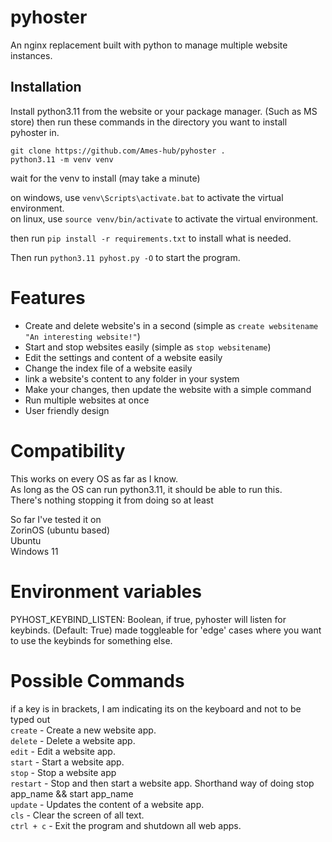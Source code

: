 # pyhoster
An nginx replacement built with python to manage multiple website instances.

## Installation
Install python3.11 from the website or your package manager. (Such as MS store)
then run these commands in the directory you want to install pyhoster in.
```
git clone https://github.com/Ames-hub/pyhoster . 
python3.11 -m venv venv
```
wait for the venv to install (may take a minute)

on windows, use `venv\Scripts\activate.bat` to activate the virtual environment.<br>
on linux, use `source venv/bin/activate` to activate the virtual environment.

then run `pip install -r requirements.txt` to install what is needed.

Then run `python3.11 pyhost.py -O` to start the program.

# Features
- Create and delete website's in a second (simple as `create websitename "An interesting website!"`)
- Start and stop websites easily (simple as `stop websitename`)
- Edit the settings and content of a website easily
- Change the index file of a website easily
- link a website's content to any folder in your system
- Make your changes, then update the website with a simple command
- Run multiple websites at once
- User friendly design

# Compatibility
This works on every OS as far as I know.<br>
As long as the OS can run python3.11, it should be able to run this.<br>
There's nothing stopping it from doing so at least<br>

So far I've tested it on<br>
ZorinOS (ubuntu based)<br>
Ubuntu<br>
Windows 11

# Environment variables
PYHOST_KEYBIND_LISTEN: Boolean, if true, pyhoster will listen for keybinds. (Default: True)
made toggleable for 'edge' cases where you want to use the keybinds for something else.

# Possible Commands
if a key is in brackets, I am indicating its on the keyboard and not to be typed out<br>
`create` - Create a new website app.<br>
`delete` - Delete a website app.<br>
`edit` - Edit a website app.<br>
`start` - Start a website app.<br>
`stop` - Stop a website app<br>
`restart` - Stop and then start a website app. Shorthand way of doing stop app_name && start app_name<br>
`update` - Updates the content of a website app.<br>
`cls` - Clear the screen of all text.<br>
`ctrl + c` - Exit the program and shutdown all web apps.<br>

